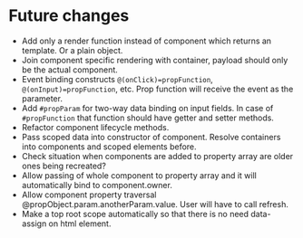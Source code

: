 # Future changes

* Add only a render function instead of component which returns an template. Or a plain object.
* Join component specific rendering with container, payload should only be the actual component.
* Event binding constructs `@(onClick)=propFunction`, `@(onInput)=propFunction`, etc. Prop function will receive the event as the parameter.
* Add `#propParam` for two-way data binding on input fields. In case of `#propFunction` that function should have getter and setter methods.
* Refactor component lifecycle methods.
* Pass scoped data into constructor of component. Resolve containers into components and scoped elements before.
* Check situation when components are added to property array are older ones being recreated?
* Allow passing of whole component to property array and it will automatically bind to component.owner.
* Allow component property traversal @propObject.param.anotherParam.value. User will have to call refresh.
* Make a top root scope automatically so that there is no need data-assign on html element.